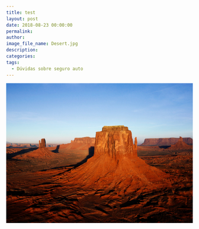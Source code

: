 ```yaml
---
title: test
layout: post
date: 2018-08-23 00:00:00
permalink:
author:
image_file_name: Desert.jpg
description:
categories:
tags:
  - Dúvidas sobre seguro auto
---
```


![](/uploads/desert-1.jpg)